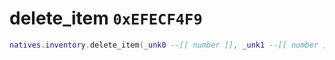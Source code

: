 # delete_item `0xEFECF4F9`

```lua
natives.inventory.delete_item(_unk0 --[[ number ]], _unk1 --[[ number ]], _unk2 --[[ number ]])
```